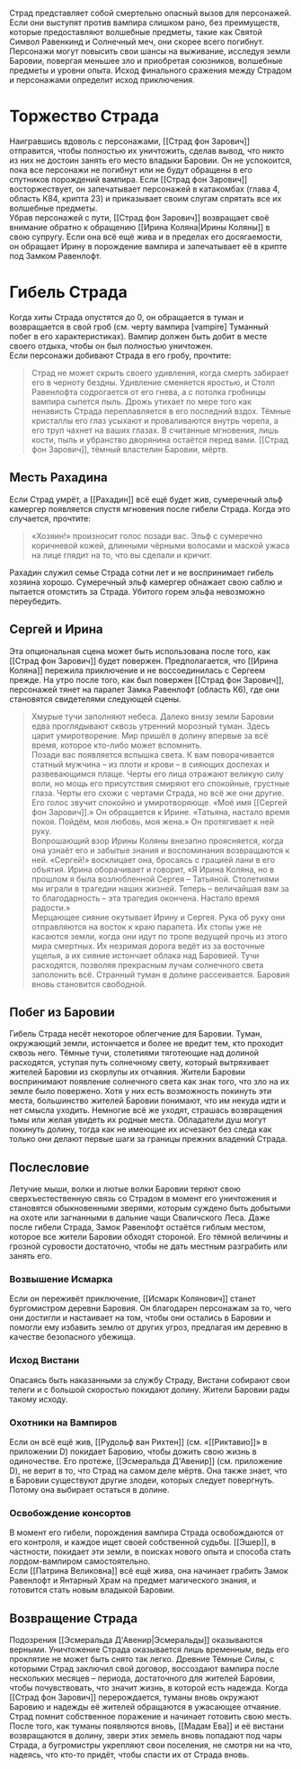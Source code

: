 Страд представляет собой смертельно опасный вызов для персонажей. Если они выступят против вампира слишком рано, без преимуществ, которые предоставляют волшебные предметы, такие как Святой Символ Равенкинд и Солнечный меч, они скорее всего погибнут. Персонажи могут повысить свои шансы на выживание, исследуя земли Баровии, повергая меньшее зло и приобретая союзников, волшебные предметы и уровни опыта.
Исход финального сражения между Страдом и персонажами определит исход приключения.
# Торжество Страда
Наигравшись вдоволь с персонажами, [[Страд фон Зарович]] отправится, чтобы полностью их уничтожить, сделав вывод, что никто из них не достоин занять его место владыки Баровии. Он не успокоится, пока все персонажи не погибнут или не будут обращены в его спутников порождений вампира.
Если [[Страд фон Зарович]] восторжествует, он запечатывает персонажей в катакомбах (глава 4, область К84, крипта 23) и приказывает своим слугам спрятать все их волшебные предметы.  
Убрав персонажей с пути, [[Страд фон Зарович]] возвращает своё внимание обратно к обращению [[Ирина Коляна|Ирины Коляны]] в свою супругу. Если она всё ещё жива и в пределах его досягаемости, он обращает Ирину в порождение вампира и запечатывает её в крипте под Замком Равенлофт.
# Гибель Страда
Когда хиты Страда опустятся до 0, он обращается в туман и возвращается в свой гроб (см. черту вампира [vampire] Туманный побег в его характеристиках). Вампир должен быть добит в месте своего отдыха, чтобы он был полностью уничтожен.  
Если персонажи добивают Страда в его гробу, прочтите:
> Страд не может скрыть своего удивления, когда смерть забирает его в черноту бездны. Удивление сменяется яростью, и Столп Равенлофта содрогается от его гнева, а с потолка гробницы вампира сыпется пыль. Дрожь утихает по мере того как ненависть Страда переплавляется в его последний вздох. Тёмные кристаллы его глаз усыхают и проваливаются внутрь черепа, а его труп чахнет на ваших глазах. В считанные мгновения, лишь кости, пыль и убранство дворянина остаётся перед вами. [[Страд фон Зарович]], тёмный властелин Баровии, мёртв.

## Месть Рахадина
Если Страд умрёт, а [[Рахадин]] всё ещё будет жив, сумеречный эльф камергер появляется спустя мгновения после гибели Страда. Когда это случается, прочтите:
> «Хозяин!» произносит голос позади вас. Эльф с сумеречно коричневой кожей, длинными чёрными волосами и маской ужаса на лице глядит на то, что вы сделали и кричит.

Рахадин служил семье Страда сотни лет и не воспринимает гибель хозяина хорошо. Сумеречный эльф камергер обнажает свою саблю и пытается отомстить за Страда. Убитого горем эльфа невозможно переубедить.
## Сергей и Ирина
Эта опциональная сцена может быть использована после того, как [[Страд фон Зарович]] будет повержен. Предполагается, что [[Ирина Коляна]] пережила приключение и не воссоединилась с Сергеем прежде. На утро после того, как был повержен [[Страд фон Зарович]], персонажей тянет на парапет Замка Равенлофт (область К6), где они становятся свидетелями следующей сцены.
> Хмурые тучи заполняют небеса. Далеко внизу земли Баровии едва проглядывают сквозь утренний морозный туман. Здесь царит умиротворение. Мир пришёл в долину впервые за всё время, которое кто-либо может вспомнить.  
> Позади вас появляется вспышка света. К вам поворачивается статный мужчина – из плоти и крови – в сияющих доспехах и развевающимся плаще. Черты его лица отражают великую силу воли, но мощь его присутствия смиряют его спокойные, грустные глаза. Черты его схожи с чертами Страда, но всё же они другие.
> Его голос звучит спокойно и умиротворяюще. «Моё имя [[Сергей фон Зарович]].» Он обращается к Ирине. «Татьяна, настало время покоя. Пойдём, моя любовь, моя жена.» Он протягивает к ней руку.  
> Вопрошающий взор Ирины Коляны внезапно проясняется, когда она узнаёт его и забытые знания и воспоминания возвращаются к ней. «Сергей!» восклицает она, бросаясь с грацией лани в его объятия. 
> Ирина оборачивает и говорит, «Я Ирина Коляна, но в прошлом я была возлюбленной Сергея – Татьяной. Столетиями мы играли в трагедии наших жизней. Теперь – величайшая вам за то благодарность – эта трагедия окончена. Настало время радости.»  
> Мерцающее сияние окутывает Ирину и Сергея. Рука об руку они отправляются на восток к краю парапета. Их стопы уже не касаются земли, когда они идут по тропе ведущей прочь из этого мира смертных. Их незримая дорога ведёт из за восточные ущелья, а их сияние истончает облака над Баровией. Тучи расходятся, позволяя прекрасным лучам солнечного света заполонить всё. Странный туман в долине рассеивается. Баровия вновь становится свободной.

## Побег из Баровии
Гибель Страда несёт некоторое облегчение для Баровии. Туман, окружающий земли, истончается и более не вредит тем, кто проходит сквозь него. Тёмные тучи, столетиями тяготеющие над долиной расходятся, уступая путь солнечному свету, который вытряхивает жителей Баровии из скорлупы их отчаяния.
Жители Баровии воспринимают появление солнечного света как знак того, что зло на их земле было повержено. Хотя у них есть возможность покинуть эти места, большинство жителей Баровии понимают, что им некуда идти и нет смысла уходить. Немногие всё же уходят, страшась возвращения тьмы или желая увидеть их родные места. Обладатели душ могут  
покинуть долину, тогда как не имеющие их исчезают без следа как только они делают первые шаги за границы прежних владений Страда.
## Послесловие
Летучие мыши, волки и лютые волки Баровии теряют свою сверхъестественную связь со Страдом в момент его уничтожения и становятся обыкновенными зверями, которым суждено быть добытыми на охоте или загнанными в дальние чащи Сваличского Леса.
Даже после гибели Страда, Замок Равенлофт остаётся гиблым местом, которое все жители Баровии обходят стороной. Его тёмной величины и грозной суровости достаточно, чтобы не дать местным разграбить или занять его.
### Возвышение Исмарка
Если он переживёт приключение, [[Исмарк Колянович]] станет бургомистром деревни Баровия. Он благодарен персонажам за то, чего они достигли и настаивает на том, чтобы они остались в Баровии и помогли ему избавить землю от других угроз, предлагая им деревню в качестве безопасного убежища.
### Исход Вистани
Опасаясь быть наказанными за службу Страду, Вистани собирают свои телеги и с большой скоростью покидают долину. Жители Баровии рады такому исходу.
### Охотники на Вампиров
Если он всё ещё жив, [[Рудольф ван Рихтен]] (см. «[[Риктавио]]» в приложении D) покидает Баровию, чтобы дожить свою жизнь в одиночестве. Его протеже, [[Эсмеральда Д'Авенир]] (см. приложение D), не верит в то, что Страд на самом деле мёртв. Она также знает, что в Баровии существуют другие злодеи, которых следует повергнуть. Потому она выбирает остаться в долине.
### Освобождение консортов
В момент его гибели, порождения вампира Страда освобождаются от его контроля, и каждое ищет своей собственной судьбы. [[Эшер]], в частности, покидает эти земли, в поисках нового опыта и способа стать лордом-вампиром самостоятельно.  
Если [[Патрина Великовна]] всё ещё жива, она начинает грабить Замок Равенлофт и Янтарный Храм на предмет магического знания, и готовится стать новым владыкой Баровии.
## Возвращение Страда
Подозрения [[Эсмеральда Д'Авенир|Эсмеральды]] оказываются верными. Уничтожение Страда оказывается лишь временным, ведь его проклятие не может быть снято так легко. Древние Тёмные Силы, с которыми Страд заключил свой договор, воссоздают вампира после нескольких месяцев – периода, достаточного для жителей Баровии, чтобы почувствовать, что значит жизнь, в которой есть надежда. Когда [[Страд фон Зарович]] перерождается, туманы вновь окружают Баровию и надежды её жителей обращаются в ужасающее отчаяние. Страд помнит собственное поражение и начинает готовить свою месть.
После того, как туманы появляются вновь, [[Мадам Ева]] и её вистани возвращаются в долину, звери этих земель вновь попадают под чары Страда, а бугромистры укрепляют свои поселения, не смотря ни на что, надеясь, что кто-то придёт, чтобы спасти их от Страда вновь.
